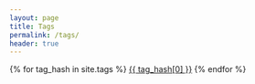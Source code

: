 ```yaml
---
layout: page
title: Tags
permalink: /tags/
header: true
---
```


<div class="container mx-auto">
{% for tag_hash in site.tags %}
<a class="tag" href="{{site.baseurl | append: '/tags/' | append: tag_hash[0] }}">{{ tag_hash[0] }}</a>
{% endfor %}
</div>